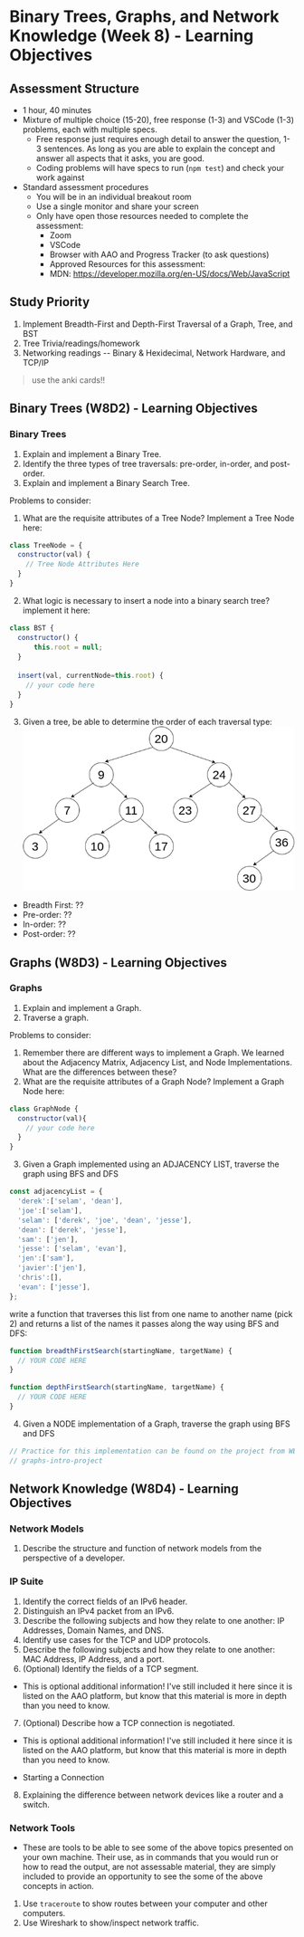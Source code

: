 # Binary Trees, Graphs, and Network Knowledge (Week 8) - Learning Objectives

## Assessment Structure

- 1 hour, 40 minutes
- Mixture of multiple choice (15-20), free response (1-3) and VSCode (1-3) problems, each with multiple specs.
  - Free response just requires enough detail to answer the question, 1-3 sentences. As long as you are able to explain the concept and answer all aspects that it asks, you are good.
  - Coding problems will have specs to run (`npm test`) and check your work against
- Standard assessment procedures
  - You will be in an individual breakout room
  - Use a single monitor and share your screen
  - Only have open those resources needed to complete the assessment:
    - Zoom
    - VSCode
    - Browser with AAO and Progress Tracker (to ask questions)
    - Approved Resources for this assessment:
    - MDN: https://developer.mozilla.org/en-US/docs/Web/JavaScript

## Study Priority

1. Implement Breadth-First and Depth-First Traversal of a Graph, Tree, and BST
2. Tree Trivia/readings/homework
3. Networking readings -- Binary & Hexidecimal, Network Hardware, and TCP/IP

> use the anki cards!!

## Binary Trees (W8D2) - Learning Objectives

### Binary Trees

1. Explain and implement a Binary Tree.
2. Identify the three types of tree traversals: pre-order, in-order, and post-order.
3. Explain and implement a Binary Search Tree.

Problems to consider:
1. What are the requisite attributes of a Tree Node? Implement a Tree Node here:

```javascript
class TreeNode = {
  constructor(val) {
    // Tree Node Attributes Here
  }
}
```

2. What logic is necessary to insert a node into a binary search tree? implement it here:

```javascript
class BST {
  constructor() {
      this.root = null;
  }

  insert(val, currentNode=this.root) {
    // your code here
  }
}
```

3. Given a tree, be able to determine the order of each traversal type:
  ![Number tree](./public/number-tree.png)
  - Breadth First: ??
  - Pre-order: ??
  - In-order: ??
  - Post-order: ??

## Graphs (W8D3) - Learning Objectives

### Graphs

1. Explain and implement a Graph.
2. Traverse a graph.

Problems to consider:

1. Remember there are different ways to implement a Graph. We learned about the Adjacency Matrix, Adjacency List, and Node Implementations. What are the differences between these?
2. What are the requisite attributes of a Graph Node? Implement a Graph Node here:

```javascript
class GraphNode {
  constructor(val){
    // your code here
  }
}
```

3. Given a Graph implemented using an ADJACENCY LIST, traverse the graph using BFS and DFS

```javascript
const adjacencyList = {
  'derek':['selam', 'dean'],
  'joe':['selam'],
  'selam': ['derek', 'joe', 'dean', 'jesse'],
  'dean': ['derek', 'jesse'],
  'sam': ['jen'],
  'jesse': ['selam', 'evan'],
  'jen':['sam'],
  'javier':['jen'],
  'chris':[],
  'evan': ['jesse'],
};
```

write a function that traverses this list from one name to another name (pick 2) and returns a list of the names it passes along the way using BFS and DFS:

```javascript
function breadthFirstSearch(startingName, targetName) {
  // YOUR CODE HERE
}
```

```javascript
function depthFirstSearch(startingName, targetName) {
  // YOUR CODE HERE
}
```

4. Given a NODE implementation of a Graph, traverse the graph using BFS and DFS

```javascript
// Practice for this implementation can be found on the project from WEDNESDAY
// graphs-intro-project
```

## Network Knowledge (W8D4) - Learning Objectives

### Network Models

1. Describe the structure and function of network models from the perspective of a developer.

### IP Suite

1. Identify the correct fields of an IPv6 header.
2. Distinguish an IPv4 packet from an IPv6.
3. Describe the following subjects and how they relate to one another: IP Addresses, Domain Names, and DNS.
4. Identify use cases for the TCP and UDP protocols.
5. Describe the following subjects and how they relate to one another: MAC Address, IP Address, and a port.
6. (Optional) Identify the fields of a TCP segment.

- This is optional additional information! I've still included it here since it is listed on the AAO platform, but know that this material is more in depth than you need to know.

7. (Optional) Describe how a TCP connection is negotiated.

- This is optional additional information! I've still included it here since it is listed on the AAO platform, but know that this material is more in depth than you need to know.

- Starting a Connection

8. Explaining the difference between network devices like a router and a switch.

### Network Tools

- These are tools to be able to see some of the above topics presented on your own machine. Their use, as in commands that you would run or how to read the output, are not assessable material, they are simply included to provide an opportunity to see the some of the above concepts in action.

1. Use `traceroute` to show routes between your computer and other computers.
2. Use Wireshark to show/inspect network traffic.
